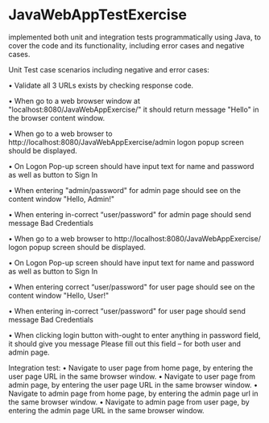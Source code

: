 # JavaWebAppTestExercise

implemented both unit and integration tests programmatically using Java, to cover the code and its functionality, including error cases and negative cases.

Unit Test case scenarios including negative and error cases: 


•	Validate all 3 URLs exists by checking response code.


•	When go to a web browser window at "localhost:8080/JavaWebAppExercise/" it should return message "Hello" in the browser content window. 

•	When go to a web browser to http://localhost:8080/JavaWebAppExercise/admin logon popup screen should be displayed.

•	On Logon Pop-up screen should have input text for name and password as well as button to Sign In

•	When entering "admin/password" for admin page should see on the content window "Hello, Admin!" 

•	When entering in-correct “user/password" for admin page should send message Bad Credentials 

•	When go to a web browser to http://localhost:8080/JavaWebAppExercise/ logon popup screen should be displayed.

•	On Logon Pop-up screen should have input text for name and password as well as button to Sign In

•	When entering correct “user/password" for user page should see on the content window "Hello, User!" 

•	When entering in-correct “user/password" for user page should send message Bad Credentials 

•	When clicking login button with-ought to enter anything in password field, it should give you message Please fill out this field – for both user and admin page.


Integration test:
•	Navigate to user page from home page, by entering the user page URL in the same browser window.
•	Navigate to user page from admin page, by entering the user page URL in the same browser window.
•	Navigate to admin page from home page, by entering the admin page url in the same browser window.
•	Navigate to admin page from user page, by entering the admin page URL in the same browser window.

